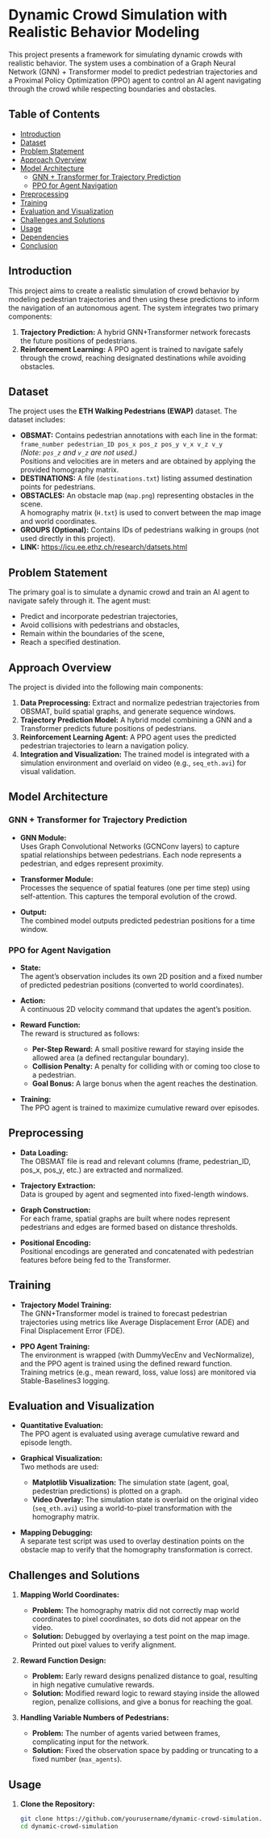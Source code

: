 # Dynamic Crowd Simulation with Realistic Behavior Modeling

This project presents a framework for simulating dynamic crowds with realistic behavior. The system uses a combination of a Graph Neural Network (GNN) + Transformer model to predict pedestrian trajectories and a Proximal Policy Optimization (PPO) agent to control an AI agent navigating through the crowd while respecting boundaries and obstacles.

## Table of Contents

- [Introduction](#introduction)
- [Dataset](#dataset)
- [Problem Statement](#problem-statement)
- [Approach Overview](#approach-overview)
- [Model Architecture](#model-architecture)
  - [GNN + Transformer for Trajectory Prediction](#gnn--transformer-for-trajectory-prediction)
  - [PPO for Agent Navigation](#ppo-for-agent-navigation)
- [Preprocessing](#preprocessing)
- [Training](#training)
- [Evaluation and Visualization](#evaluation-and-visualization)
- [Challenges and Solutions](#challenges-and-solutions)
- [Usage](#usage)
- [Dependencies](#dependencies)
- [Conclusion](#conclusion)

## Introduction

This project aims to create a realistic simulation of crowd behavior by modeling pedestrian trajectories and then using these predictions to inform the navigation of an autonomous agent. The system integrates two primary components:
1. **Trajectory Prediction:** A hybrid GNN+Transformer network forecasts the future positions of pedestrians.
2. **Reinforcement Learning:** A PPO agent is trained to navigate safely through the crowd, reaching designated destinations while avoiding obstacles.

## Dataset

The project uses the **ETH Walking Pedestrians (EWAP)** dataset. The dataset includes:
- **OBSMAT:** Contains pedestrian annotations with each line in the format:  
  `frame_number pedestrian_ID pos_x pos_z pos_y v_x v_z v_y`  
  *(Note: `pos_z` and `v_z` are not used.)*  
  Positions and velocities are in meters and are obtained by applying the provided homography matrix.
- **DESTINATIONS:** A file (`destinations.txt`) listing assumed destination points for pedestrians.
- **OBSTACLES:** An obstacle map (`map.png`) representing obstacles in the scene.  
  A homography matrix (`H.txt`) is used to convert between the map image and world coordinates.
- **GROUPS (Optional):** Contains IDs of pedestrians walking in groups (not used directly in this project).
- **LINK:** https://icu.ee.ethz.ch/research/datsets.html

## Problem Statement

The primary goal is to simulate a dynamic crowd and train an AI agent to navigate safely through it. The agent must:
- Predict and incorporate pedestrian trajectories,
- Avoid collisions with pedestrians and obstacles,
- Remain within the boundaries of the scene,
- Reach a specified destination.

## Approach Overview

The project is divided into the following main components:
1. **Data Preprocessing:** Extract and normalize pedestrian trajectories from OBSMAT, build spatial graphs, and generate sequence windows.
2. **Trajectory Prediction Model:** A hybrid model combining a GNN and a Transformer predicts future positions of pedestrians.
3. **Reinforcement Learning Agent:** A PPO agent uses the predicted pedestrian trajectories to learn a navigation policy.
4. **Integration and Visualization:** The trained model is integrated with a simulation environment and overlaid on video (e.g., `seq_eth.avi`) for visual validation.

## Model Architecture

### GNN + Transformer for Trajectory Prediction

- **GNN Module:**  
  Uses Graph Convolutional Networks (GCNConv layers) to capture spatial relationships between pedestrians. Each node represents a pedestrian, and edges represent proximity.
  
- **Transformer Module:**  
  Processes the sequence of spatial features (one per time step) using self-attention. This captures the temporal evolution of the crowd.

- **Output:**  
  The combined model outputs predicted pedestrian positions for a time window.

### PPO for Agent Navigation

- **State:**  
  The agent’s observation includes its own 2D position and a fixed number of predicted pedestrian positions (converted to world coordinates).
  
- **Action:**  
  A continuous 2D velocity command that updates the agent’s position.

- **Reward Function:**  
  The reward is structured as follows:
  - **Per-Step Reward:** A small positive reward for staying inside the allowed area (a defined rectangular boundary).
  - **Collision Penalty:** A penalty for colliding with or coming too close to a pedestrian.
  - **Goal Bonus:** A large bonus when the agent reaches the destination.
  
- **Training:**  
  The PPO agent is trained to maximize cumulative reward over episodes.

## Preprocessing

- **Data Loading:**  
  The OBSMAT file is read and relevant columns (frame, pedestrian_ID, pos_x, pos_y, etc.) are extracted and normalized.
  
- **Trajectory Extraction:**  
  Data is grouped by agent and segmented into fixed-length windows.
  
- **Graph Construction:**  
  For each frame, spatial graphs are built where nodes represent pedestrians and edges are formed based on distance thresholds.

- **Positional Encoding:**  
  Positional encodings are generated and concatenated with pedestrian features before being fed to the Transformer.

## Training

- **Trajectory Model Training:**  
  The GNN+Transformer model is trained to forecast pedestrian trajectories using metrics like Average Displacement Error (ADE) and Final Displacement Error (FDE).

- **PPO Agent Training:**  
  The environment is wrapped (with DummyVecEnv and VecNormalize), and the PPO agent is trained using the defined reward function.  
  Training metrics (e.g., mean reward, loss, value loss) are monitored via Stable-Baselines3 logging.

## Evaluation and Visualization

- **Quantitative Evaluation:**  
  The PPO agent is evaluated using average cumulative reward and episode length.
  
- **Graphical Visualization:**  
  Two methods are used:
  - **Matplotlib Visualization:** The simulation state (agent, goal, pedestrian predictions) is plotted on a graph.
  - **Video Overlay:** The simulation state is overlaid on the original video (`seq_eth.avi`) using a world-to-pixel transformation with the homography matrix.
  
- **Mapping Debugging:**  
  A separate test script was used to overlay destination points on the obstacle map to verify that the homography transformation is correct.

## Challenges and Solutions

1. **Mapping World Coordinates:**  
   - **Problem:** The homography matrix did not correctly map world coordinates to pixel coordinates, so dots did not appear on the video.  
   - **Solution:** Debugged by overlaying a test point on the map image. Printed out pixel values to verify alignment.

2. **Reward Function Design:**  
   - **Problem:** Early reward designs penalized distance to goal, resulting in high negative cumulative rewards.  
   - **Solution:** Modified reward logic to reward staying inside the allowed region, penalize collisions, and give a bonus for reaching the goal.

3. **Handling Variable Numbers of Pedestrians:**  
   - **Problem:** The number of agents varied between frames, complicating input for the network.  
   - **Solution:** Fixed the observation space by padding or truncating to a fixed number (`max_agents`).

## Usage

1. **Clone the Repository:**
   ```bash
   git clone https://github.com/yourusername/dynamic-crowd-simulation.git
   cd dynamic-crowd-simulation
